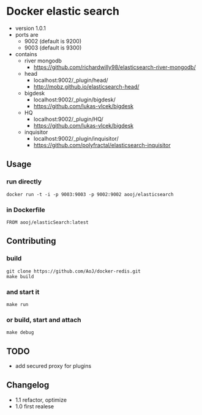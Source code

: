 # Docker elastic search


- version 1.0.1
- ports are
    - 9002 (default is 9200)
    - 9003 (default is 9300)
- contains
    - river mongodb
        - https://github.com/richardwilly98/elasticsearch-river-mongodb/
    - head
        - localhost:9002/_plugin/head/
        - http://mobz.github.io/elasticsearch-head/
    - bigdesk
        - localhost:9002/_plugin/bigdesk/
        - https://github.com/lukas-vlcek/bigdesk
    - HQ
        - localhost:9002/_plugin/HQ/
        - https://github.com/lukas-vlcek/bigdesk
    - inquisitor
        - localhost:9002/_plugin/inquisitor/
        - https://github.com/polyfractal/elasticsearch-inquisitor


## Usage

### run directly
    docker run -t -i -p 9003:9003 -p 9002:9002 aooj/elasticsearch

### in Dockerfile
    FROM aooj/elasticSearch:latest

## Contributing

### build
    git clone https://github.com/AoJ/docker-redis.git
    make build
    
### and start it
    make run

### or build, start and attach
    make debug

## TODO
- add secured proxy for plugins
    
## Changelog
- 1.1 refactor, optimize
- 1.0 first realese
